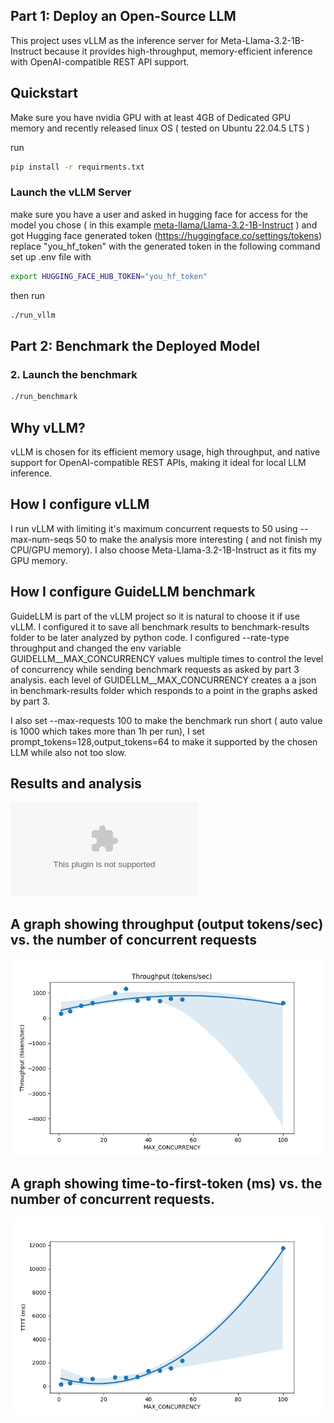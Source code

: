 ## Part 1: Deploy an Open-Source LLM

This project uses vLLM as the inference server for Meta-Llama-3.2-1B-Instruct because it provides high-throughput, memory-efficient inference with OpenAI-compatible REST API support.

## Quickstart
Make sure you have nvidia GPU with at least 4GB of Dedicated GPU memory and recently released linux OS ( tested on Ubuntu 22.04.5 LTS  ) 

run 
```bash
pip install -r requirments.txt
```

### Launch the vLLM Server
make sure you have a user and asked in hugging face for access for the model you chose ( in this example [meta-llama/Llama-3.2-1B-Instruct](https://huggingface.co/meta-llama/Llama-3.2-1B-Instruct) )
and got Hugging face generated token (https://huggingface.co/settings/tokens)
replace "you_hf_token" with the generated token in the following command
set up .env file with 
```bash
export HUGGING_FACE_HUB_TOKEN="you_hf_token"
```

then run 
```bash
./run_vllm
```

## Part 2: Benchmark the Deployed Model
### 2. Launch the benchmark
```bash
./run_benchmark
```

## Why vLLM?
vLLM is chosen for its efficient memory usage, high throughput, and native support for OpenAI-compatible REST APIs, making it ideal for local LLM inference.

## How I configure vLLM
I run vLLM with limiting it's maximum concurrent requests to 50 using --max-num-seqs 50 to make the analysis more interesting ( and not finish my CPU/GPU memory).
I also choose Meta-Llama-3.2-1B-Instruct as it fits my GPU memory.

## How I configure GuideLLM benchmark 
GuideLLM is part of the vLLM project so it is natural to choose it if use vLLM.
I configured it to save all benchmark results to benchmark-results folder to be later analyzed by python code.
I configured --rate-type throughput and changed the env variable GUIDELLM__MAX_CONCURRENCY values multiple times to control the level of concurrency while sending benchmark requests as asked by part 3 analysis.
each level of GUIDELLM__MAX_CONCURRENCY creates a a json in benchmark-results folder which responds to a point in the graphs asked by part 3.

I also set --max-requests 100 to make the benchmark run short ( auto value is 1000 which takes more than 1h per run),
I set prompt_tokens=128,output_tokens=64 to make it supported by the chosen LLM while also not too slow.

## Results and analysis

![Alt text](benchmark_metrics_summary.csv)

## A graph showing throughput (output tokens/sec) vs. the number of concurrent requests
![plot](plots/throughput.png)

## A graph showing time-to-first-token (ms) vs. the number of concurrent requests.
![plot](plots/TTFT.png)






